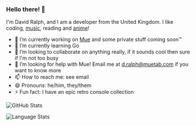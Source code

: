 ### Hello there! 👋
I'm David Ralph, and I am a developer from the United Kingdom. I like coding, [music](https://last.fm/user/ohlookitsderpy), reading and [anime](https://myanimelist.net/profile/davidjcralph)!

- 🔭 I’m currently working on [Mue](https://github.com/mue) and some private stuff coming soon™️
- 🌱 I’m currently learning Go
- 👯 I’m looking to collaborate on anything really, if it sounds cool then sure if I'm not too busy
- 🤔 I’m looking for help with Mue! Email me at d.ralph@muetab.com if you want to know more
- 📫 How to reach me: see email
- 😄 Pronouns: he/him, they/them
- ⚡ Fun fact: I have an epic retro console collection

![GitHub Stats](https://github-readme-stats.vercel.app/api?username=davidjcralph&count_private=true)

![Language Stats](https://github-readme-stats.vercel.app/api/top-langs/?username=davidjcralph)
